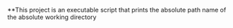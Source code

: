 **This project is an executable script that prints the absolute path name of the absolute working directory
